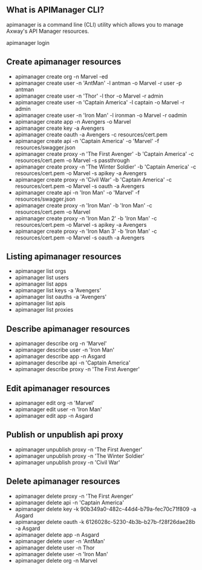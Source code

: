 ## What is APIManager CLI?
apimanager is a command line (CLI) utility which allows you to manage Axway's API Manager resources. 

apimanager login

## Create apimanager resources

* apimanager create org -n Marvel -ed 
* apimanager create user -n 'AntMan' -l antman -o Marvel -r user -p antman
* apimanager create user -n 'Thor' -l thor -o Marvel -r admin
* apimanager create user -n 'Captain America' -l captain -o Marvel -r admin
* apimanager create user -n 'Iron Man' -l ironman -o Marvel -r oadmin
* apimanager create app -n Avengers -o Marvel
* apimanager create key -a Avengers
* apimanager create oauth -a Avengers -c resources/cert.pem 
* apimanager create api -n 'Captain America' -o 'Marvel' -f resources/swagger.json 
* apimanager create proxy -n 'The First Avenger' -b 'Captain America' -c resources/cert.pem -o Marvel -s passthrough
* apimanager create proxy -n 'The Winter Soldier' -b 'Captain America' -c resources/cert.pem -o Marvel -s apikey -a Avengers
* apimanager create proxy -n 'Civil War' -b 'Captain America' -c resources/cert.pem -o Marvel -s oauth -a Avengers
* apimanager create api -n 'Iron Man' -o 'Marvel' -f resources/swagger.json 
* apimanager create proxy -n 'Iron Man' -b 'Iron Man' -c resources/cert.pem -o Marvel 
* apimanager create proxy -n 'Iron Man 2' -b 'Iron Man' -c resources/cert.pem -o Marvel -s apikey -a Avengers
* apimanager create proxy -n 'Iron Man 3' -b 'Iron Man' -c resources/cert.pem -o Marvel -s oauth -a Avengers

## Listing apimanager resources

* apimanager list orgs
* apimanager list users
* apimanager list apps
* apimanager list keys -a 'Avengers'
* apimanager list oauths -a 'Avengers'
* apimanager list apis
* apimanager list proxies

## Describe apimanager resources

* apimanager describe org -n 'Marvel'
* apimanager describe user -n 'Iron Man'
* apimanager describe app -n Asgard
* apimanager describe api -n 'Captain America'
* apimanager describe proxy -n 'The First Avenger'

## Edit apimanager resources

* apimanager edit org -n 'Marvel'
* apimanager edit user -n 'Iron Man'
* apimanager edit app -n Asgard

## Publish or unpublish api proxy

* apimanager unpublish proxy -n 'The First Avenger'
* apimanager unpublish proxy -n 'The Winter Soldier'
* apimanager unpublish proxy -n 'Civil War'

## Delete apimanager resources

* apimanager delete proxy -n 'The First Avenger'
* apimanager delete api -n 'Captain America'
* apimanager delete key -k 90b349a0-482c-44d4-b79a-fec70c71f809 -a Asgard
* apimanager delete oauth -k 6126028c-5230-4b3b-b27b-f28f26dae28b -a Asgard
* apimanager delete app -n Asgard
* apimanager delete user -n 'AntMan'
* apimanager delete user -n Thor
* apimanager delete user -n 'Iron Man'
* apimanager delete org -n Marvel
